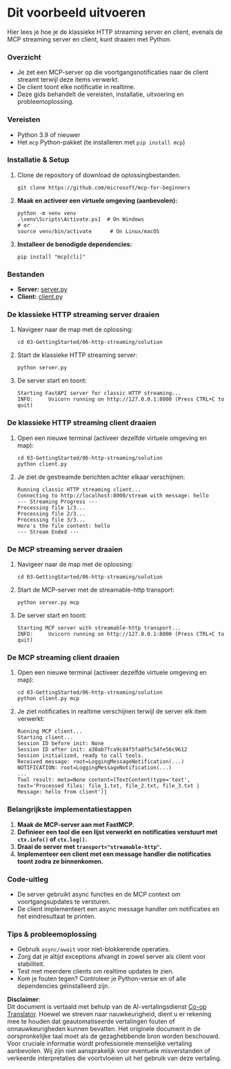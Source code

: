 <!--
CO_OP_TRANSLATOR_METADATA:
{
  "original_hash": "4c4da5949611d91b06d8a5d450aae8d6",
  "translation_date": "2025-07-13T21:20:49+00:00",
  "source_file": "03-GettingStarted/06-http-streaming/solution/python/README.md",
  "language_code": "nl"
}
-->
# Dit voorbeeld uitvoeren

Hier lees je hoe je de klassieke HTTP streaming server en client, evenals de MCP streaming server en client, kunt draaien met Python.

### Overzicht

- Je zet een MCP-server op die voortgangsnotificaties naar de client streamt terwijl deze items verwerkt.
- De client toont elke notificatie in realtime.
- Deze gids behandelt de vereisten, installatie, uitvoering en probleemoplossing.

### Vereisten

- Python 3.9 of nieuwer
- Het `mcp` Python-pakket (te installeren met `pip install mcp`)

### Installatie & Setup

1. Clone de repository of download de oplossingbestanden.

   ```pwsh
   git clone https://github.com/microsoft/mcp-for-beginners
   ```

1. **Maak en activeer een virtuele omgeving (aanbevolen):**

   ```pwsh
   python -m venv venv
   .\venv\Scripts\Activate.ps1  # On Windows
   # or
   source venv/bin/activate      # On Linux/macOS
   ```

1. **Installeer de benodigde dependencies:**

   ```pwsh
   pip install "mcp[cli]"
   ```

### Bestanden

- **Server:** [server.py](../../../../../../03-GettingStarted/06-http-streaming/solution/python/server.py)
- **Client:** [client.py](../../../../../../03-GettingStarted/06-http-streaming/solution/python/client.py)

### De klassieke HTTP streaming server draaien

1. Navigeer naar de map met de oplossing:

   ```pwsh
   cd 03-GettingStarted/06-http-streaming/solution
   ```

2. Start de klassieke HTTP streaming server:

   ```pwsh
   python server.py
   ```

3. De server start en toont:

   ```
   Starting FastAPI server for classic HTTP streaming...
   INFO:     Uvicorn running on http://127.0.0.1:8000 (Press CTRL+C to quit)
   ```

### De klassieke HTTP streaming client draaien

1. Open een nieuwe terminal (activeer dezelfde virtuele omgeving en map):

   ```pwsh
   cd 03-GettingStarted/06-http-streaming/solution
   python client.py
   ```

2. Je ziet de gestreamde berichten achter elkaar verschijnen:

   ```text
   Running classic HTTP streaming client...
   Connecting to http://localhost:8000/stream with message: hello
   --- Streaming Progress ---
   Processing file 1/3...
   Processing file 2/3...
   Processing file 3/3...
   Here's the file content: hello
   --- Stream Ended ---
   ```

### De MCP streaming server draaien

1. Navigeer naar de map met de oplossing:
   ```pwsh
   cd 03-GettingStarted/06-http-streaming/solution
   ```
2. Start de MCP-server met de streamable-http transport:
   ```pwsh
   python server.py mcp
   ```
3. De server start en toont:
   ```
   Starting MCP server with streamable-http transport...
   INFO:     Uvicorn running on http://127.0.0.1:8000 (Press CTRL+C to quit)
   ```

### De MCP streaming client draaien

1. Open een nieuwe terminal (activeer dezelfde virtuele omgeving en map):
   ```pwsh
   cd 03-GettingStarted/06-http-streaming/solution
   python client.py mcp
   ```
2. Je ziet notificaties in realtime verschijnen terwijl de server elk item verwerkt:
   ```
   Running MCP client...
   Starting client...
   Session ID before init: None
   Session ID after init: a30ab7fca9c84f5fa8f5c54fe56c9612
   Session initialized, ready to call tools.
   Received message: root=LoggingMessageNotification(...)
   NOTIFICATION: root=LoggingMessageNotification(...)
   ...
   Tool result: meta=None content=[TextContent(type='text', text='Processed files: file_1.txt, file_2.txt, file_3.txt | Message: hello from client')]
   ```

### Belangrijkste implementatiestappen

1. **Maak de MCP-server aan met FastMCP.**
2. **Definieer een tool die een lijst verwerkt en notificaties verstuurt met `ctx.info()` of `ctx.log()`.**
3. **Draai de server met `transport="streamable-http"`.**
4. **Implementeer een client met een message handler die notificaties toont zodra ze binnenkomen.**

### Code-uitleg
- De server gebruikt async functies en de MCP context om voortgangsupdates te versturen.
- De client implementeert een async message handler om notificaties en het eindresultaat te printen.

### Tips & probleemoplossing

- Gebruik `async/await` voor niet-blokkerende operaties.
- Zorg dat je altijd exceptions afvangt in zowel server als client voor stabiliteit.
- Test met meerdere clients om realtime updates te zien.
- Kom je fouten tegen? Controleer je Python-versie en of alle dependencies geïnstalleerd zijn.

**Disclaimer**:  
Dit document is vertaald met behulp van de AI-vertalingsdienst [Co-op Translator](https://github.com/Azure/co-op-translator). Hoewel we streven naar nauwkeurigheid, dient u er rekening mee te houden dat geautomatiseerde vertalingen fouten of onnauwkeurigheden kunnen bevatten. Het originele document in de oorspronkelijke taal moet als de gezaghebbende bron worden beschouwd. Voor cruciale informatie wordt professionele menselijke vertaling aanbevolen. Wij zijn niet aansprakelijk voor eventuele misverstanden of verkeerde interpretaties die voortvloeien uit het gebruik van deze vertaling.